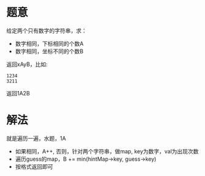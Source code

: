 # 题意
给定两个只有数字的字符串，求：
* 数字相同，下标相同的个数A
* 数字相同，坐标不同的个数B

返回xAyB，比如:

```
1234
3211
```

返回1A2B

# 解法
就是遍历一遍，水题，1A

* 如果相同，A++, 否则，针对两个字符串，做map, key为数字，val为出现次数
* 遍历guess的map，B += min(hintMap->key, guess->key)
* 按格式返回即可

